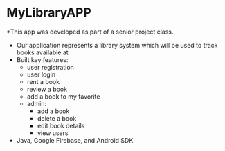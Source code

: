 # MyLibraryAPP
*This app was developed as part of a senior project class. 
* Our application represents a library system which will be used to track books available at
* Built key features:
  * user registration
  * user login
  * rent a book
  * review a book
  * add a book to my favorite
  * admin:
    * add a book
    * delete a book
    * edit book details
    * view users
* Java, Google Firebase, and Android SDK
